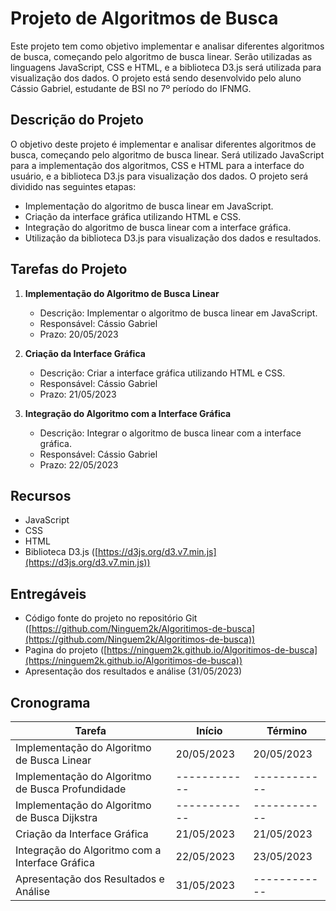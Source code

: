 # Projeto de Algoritmos de Busca

Este projeto tem como objetivo implementar e analisar diferentes algoritmos de busca, começando pelo algoritmo de busca linear. Serão utilizadas as linguagens JavaScript, CSS e HTML, e a biblioteca D3.js será utilizada para visualização dos dados. O projeto está sendo desenvolvido pelo aluno Cássio Gabriel, estudante de BSI no 7º período do IFNMG.

## Descrição do Projeto

O objetivo deste projeto é implementar e analisar diferentes algoritmos de busca, começando pelo algoritmo de busca linear. Será utilizado JavaScript para a implementação dos algoritmos, CSS e HTML para a interface do usuário, e a biblioteca D3.js para visualização dos dados. O projeto será dividido nas seguintes etapas:

-   Implementação do algoritmo de busca linear em JavaScript.
-   Criação da interface gráfica utilizando HTML e CSS.
-   Integração do algoritmo de busca linear com a interface gráfica.
-   Utilização da biblioteca D3.js para visualização dos dados e resultados.

## Tarefas do Projeto

1. **Implementação do Algoritmo de Busca Linear**

    - Descrição: Implementar o algoritmo de busca linear em JavaScript.
    - Responsável: Cássio Gabriel
    - Prazo: 20/05/2023

2. **Criação da Interface Gráfica**

    - Descrição: Criar a interface gráfica utilizando HTML e CSS.
    - Responsável: Cássio Gabriel
    - Prazo: 21/05/2023

3. **Integração do Algoritmo com a Interface Gráfica**
    - Descrição: Integrar o algoritmo de busca linear com a interface gráfica.
    - Responsável: Cássio Gabriel
    - Prazo: 22/05/2023

## Recursos

-   JavaScript
-   CSS
-   HTML
-   Biblioteca D3.js ([https://d3js.org/d3.v7.min.js](https://d3js.org/d3.v7.min.js))

## Entregáveis

-   Código fonte do projeto no repositório Git ([https://github.com/Ninguem2k/Algoritimos-de-busca](https://github.com/Ninguem2k/Algoritimos-de-busca))
-   Pagina do projeto ([https://ninguem2k.github.io/Algoritimos-de-busca](https://ninguem2k.github.io/Algoritimos-de-busca))
-   Apresentação dos resultados e análise (31/05/2023)

## Cronograma

| Tarefa                                           | Início       | Término      |
| ------------------------------------------------ | ------------ | ------------ |
| Implementação do Algoritmo de Busca Linear       | 20/05/2023   | 20/05/2023   |
| Implementação do Algoritmo de Busca Profundidade | ------------ | ------------ |
| Implementação do Algoritmo de Busca Dijkstra     | ------------ | ------------ |
| Criação da Interface Gráfica                     | 21/05/2023   | 21/05/2023   |
| Integração do Algoritmo com a Interface Gráfica  | 22/05/2023   | 23/05/2023   |
| Apresentação dos Resultados e Análise            | 31/05/2023   | ------------ |
